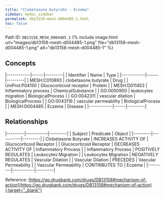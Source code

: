 ```yaml
---
title: "Clobetasone butyrate - Eczema"
sidebar: mydoc_sidebar
permalink: db13158-mesh-d004485-1.html
toc: false 
---
```



Path ID: `DB13158_MESH_D004485_1`
{% include image.html url="images/db13158-mesh-d004485-1.png" file="db13158-mesh-d004485-1.png" alt="db13158-mesh-d004485-1" %}

## Concepts

|------------|------|---------|
| Identifier | Name | Type    |
|------------|------|---------|
| MESH:C010893 | clobetasone butyrate | Drug |
| UniProt:P04150 | Glucocorticoid receptor | Protein |
| MESH:D011453 | Inflammatory process | ChemicalSubstance |
| GO:0050900 | leukocytes migration | BiologicalProcess |
| GO:0042311 | vascular dilation | BiologicalProcess |
| GO:0043116 | vascular permeability | BiologicalProcess |
| MESH:D004485 | Eczema | Disease |
|------------|------|---------|

## Relationships

|---------|-----------|---------|
| Subject | Predicate | Object  |
|---------|-----------|---------|
| Clobetasone Butyrate | INCREASES ACTIVITY OF | Glucocorticoid Receptor |
| Glucocorticoid Receptor | DECREASES ACTIVITY OF | Inflammatory Process |
| Inflammatory Process | POSITIVELY REGULATES | Leukocytes Migration |
| Leukocytes Migration | NEGATIVELY REGULATES | Vascular Dilation |
| Vascular Dilation | PRECEDES | Vascular Permeability |
| Vascular Permeability | CONTRIBUTES TO | Eczema |
|---------|-----------|---------|

Reference: [https://go.drugbank.com/drugs/DB13158#mechanism-of-action](https://go.drugbank.com/drugs/DB13158#mechanism-of-action){:target="_blank"}